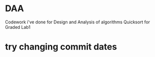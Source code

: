 # DAA
Codework i've done for Design and Analysis of algorithms
Quicksort for Graded Lab1

# try changing commit  dates